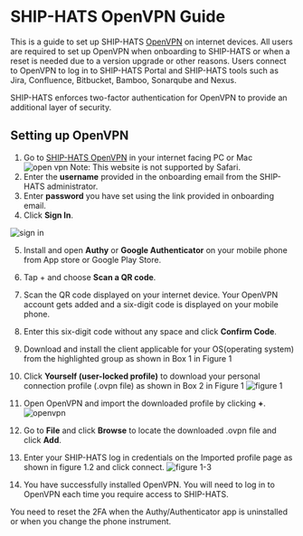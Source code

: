 # SHIP-HATS OpenVPN Guide

This is a guide to set up SHIP-HATS [OpenVPN](https://vpn.ship.gov.sg) on internet devices. All users are required to set up OpenVPN when onboarding to SHIP-HATS or when a reset is needed due to a version upgrade or other reasons. Users connect to OpenVPN to log in to SHIP-HATS Portal and SHIP-HATS tools such as Jira, Confluence, Bitbucket, Bamboo, Sonarqube and Nexus.

SHIP-HATS enforces two-factor authentication for OpenVPN to provide an additional layer of security.

## Setting up OpenVPN

1. Go to [SHIP-HATS OpenVPN](https://vpn.ship.gov.sg/) in your internet facing PC or Mac
![open vpn](openvpn11.png)
Note: This website is not supported by Safari.
2. Enter the **username** provided in the onboarding email from the SHIP-HATS administrator.
3. Enter **password** you have set using the link provided in onboarding email.
4. Click **Sign In**.

![sign in](openvpn.png)

5. Install and open **Authy** or **Google Authenticator** on your mobile phone from App store or Google Play Store.
6. Tap + and choose **Scan a QR code**.
7. Scan the QR code displayed on your internet device. Your OpenVPN account gets added and a six-digit code is displayed on your mobile phone.
8. Enter this six-digit code without any space and click **Confirm Code**.
9. Download and install the client applicable for your OS(operating system) from the highlighted group as shown in Box 1 in Figure 1
10. Click **Yourself (user-locked profile)** to download your personal connection profile (.ovpn file) as shown in Box 2 in Figure 1
![figure 1](openvpnchoose.png  ':size=60%')
11. Open OpenVPN and import the downloaded profile by clicking **+**. 
![openvpn](openvpn1up.png  ':size=60%')
12. Go to **File** and click **Browse** to locate the downloaded .ovpn file and click **Add**.
13. Enter your SHIP-HATS log in credentials on the Imported profile page as shown in figure 1.2 and click connect.
![figure 1-3](openvpn22.png  ':size=60%')

14. You have successfully installed OpenVPN. You will need to log in to OpenVPN each time you require access to SHIP-HATS.

You need to reset the 2FA when the Authy/Authenticator app is uninstalled or when you change the phone instrument.

